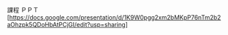 課程 ＰＰＴ  
[https://docs.google.com/presentation/d/1K9W0pgg2xm2bMKpP76nTm2b2aOhzpk5QDoHbAtPCjGI/edit?usp=sharing]

